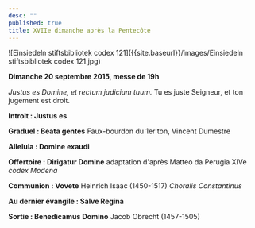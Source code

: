 ```yaml
---
desc: ""
published: true
title: XVIIe dimanche après la Pentecôte
---
```



![Einsiedeln stiftsbibliotek codex 121]({{site.baseurl}}/images/Einsiedeln stiftsbibliotek codex 121.jpg)

**Dimanche 20 septembre 2015, messe de 19h**

*Justus es Domine, et rectum judicium tuum.*
Tu es juste Seigneur, et ton jugement est droit.

**Introit : Justus es**

**Graduel : Beata gentes**
Faux-bourdon du 1er ton, Vincent Dumestre

**Alleluia : Domine exaudi**

**Offertoire : Dirigatur Domine**
adaptation d'après Matteo da Perugia XIVe  *codex Modena*

**Communion : Vovete**
Heinrich Isaac (1450-1517) *Choralis Constantinus*

**Au dernier évangile : Salve Regina**

**Sortie : Benedicamus Domino**
Jacob Obrecht (1457-1505)
